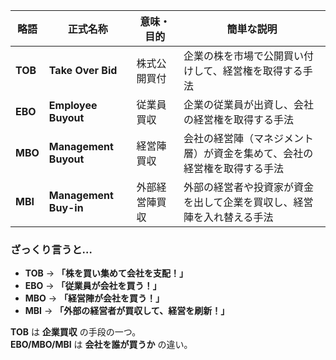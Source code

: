 

| 略語 | 正式名称 | 意味・目的 | 簡単な説明 |
|------|----------|------------|------------|
| **TOB** | **Take Over Bid** | 株式公開買付 | 企業の株を市場で公開買い付けして、経営権を取得する手法 |
| **EBO** | **Employee Buyout** | 従業員買収 | 企業の従業員が出資し、会社の経営権を取得する手法 |
| **MBO** | **Management Buyout** | 経営陣買収 | 会社の経営陣（マネジメント層）が資金を集めて、会社の経営権を取得する手法 |
| **MBI** | **Management Buy-in** | 外部経営陣買収 | 外部の経営者や投資家が資金を出して企業を買収し、経営陣を入れ替える手法 |



### **ざっくり言うと…**
- **TOB** → **「株を買い集めて会社を支配！」**  
- **EBO** → **「従業員が会社を買う！」**  
- **MBO** → **「経営陣が会社を買う！」**  
- **MBI** → **「外部の経営者が買収して、経営を刷新！」**  

**TOB** は **企業買収** の手段の一つ。  
**EBO/MBO/MBI** は **会社を誰が買うか** の違い。  

